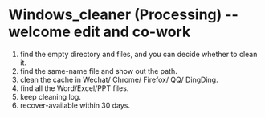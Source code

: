 # Windows_cleaner (Processing) -- welcome edit and co-work
 1) find the empty directory and files, and you can decide whether to clean it. 
 2) find the same-name file and show out the path. 
 3) clean the cache in Wechat/ Chrome/ Firefox/ QQ/ DingDing. 
 4) find all the Word/Excel/PPT files. 
 5) keep cleaning log. 
 6) recover-available within 30 days.
